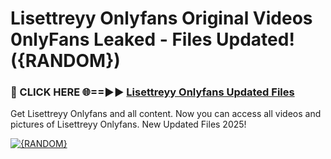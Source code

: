 # Lisettreyy Onlyfans Original Videos 0nlyFans Leaked - Files Updated! ({RANDOM})

<h3>🔴 CLICK HERE 🌐==►► <a href="https://betterlinks.top/A2PfLJ" rel="nofollow">Lisettreyy Onlyfans Updated Files</a></h3>

Get Lisettreyy Onlyfans and all content. Now you can access all videos and pictures of Lisettreyy Onlyfans. New Updated Files 2025!

[![{RANDOM}](https://i.imgur.com/ppqm5kG.gif)](https://betterlinks.top/A2PfLJ)